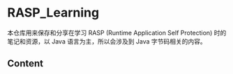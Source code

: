 # RASP_Learning

本仓库用来保存和分享在学习 RASP (Runtime Application Self Protection) 时的笔记和资源，以 Java 语言为主，所以会涉及到 Java 字节码相关的内容。

## Content

